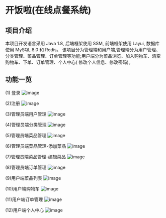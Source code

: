 # 开饭啦(在线点餐系统)

## 项目介绍

本项目开发语言采用 Java 1.8, 后端框架使用 SSM, 前端框架使用 Layui, 数据库使用 MySQL 8.0 和 Redis。
该项目分为管理端和用户端,管理端分为用户管理、分类管理、菜品管理、订单管理等功能;用户端分为菜品浏览、加入购物车、清空购物车、下单、订单管理、个人中心(
修改个人信息、修改密码)。

## 功能一览

(1) 登录
![image](https://online-ordering-1320152118.cos.ap-chengdu.myqcloud.com/readme/202312202309020.png)

(2)注册
![image](https://online-ordering-1320152118.cos.ap-chengdu.myqcloud.com/readme/202312202309028.png)

(3)管理员端用户管理
![image](https://online-ordering-1320152118.cos.ap-chengdu.myqcloud.com/readme/202312202347207.png)

(4)管理员端分类管理
![image](https://online-ordering-1320152118.cos.ap-chengdu.myqcloud.com/readme/202312202347667.png)

(5)管理员端菜品管理
![image](https://online-ordering-1320152118.cos.ap-chengdu.myqcloud.com/readme/202312202348772.png)

(6)管理员端菜品管理-添加菜品
![image](https://online-ordering-1320152118.cos.ap-chengdu.myqcloud.com/readme/202312202348218.png)

(7)管理员端菜品管理-编辑菜品
![image](https://online-ordering-1320152118.cos.ap-chengdu.myqcloud.com/readme/202312202349792.png)

(8)管理员端订单管理
![image](https://online-ordering-1320152118.cos.ap-chengdu.myqcloud.com/readme/202312202350143.png)

(9)用户端菜品列表
![image](https://online-ordering-1320152118.cos.ap-chengdu.myqcloud.com/readme/202312202350349.png)

(10)用户端购物车
![image](https://online-ordering-1320152118.cos.ap-chengdu.myqcloud.com/readme/202312202350487.png)

(11)用户端订单管理
![image](https://online-ordering-1320152118.cos.ap-chengdu.myqcloud.com/readme/202312210320281.png)

(12)用户端个人中心
![image](https://online-ordering-1320152118.cos.ap-chengdu.myqcloud.com/readme/202312212350695.png)